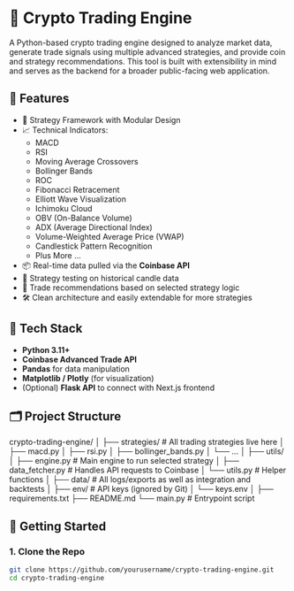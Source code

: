 # 🧠 Crypto Trading Engine

A Python-based crypto trading engine designed to analyze market data, generate trade signals using multiple advanced strategies, and provide coin and strategy recommendations. This tool is built with extensibility in mind and serves as the backend for a broader public-facing web application.

## 🚀 Features

- 🔁 Strategy Framework with Modular Design
- 📈 Technical Indicators:
  - MACD
  - RSI
  - Moving Average Crossovers
  - Bollinger Bands
  - ROC
  - Fibonacci Retracement
  - Elliott Wave Visualization
  - Ichimoku Cloud
  - OBV (On-Balance Volume)
  - ADX (Average Directional Index)
  - Volume-Weighted Average Price (VWAP)
  - Candlestick Pattern Recognition
  - Plus More ...
- 📦 Real-time data pulled via the **Coinbase API**
- 🧪 Strategy testing on historical candle data
- 🧠 Trade recommendations based on selected strategy logic
- 🛠 Clean architecture and easily extendable for more strategies

## 🧰 Tech Stack

- **Python 3.11+**
- **Coinbase Advanced Trade API**
- **Pandas** for data manipulation
- **Matplotlib / Plotly** (for visualization)
- (Optional) **Flask API** to connect with Next.js frontend

## 🗂 Project Structure
crypto-trading-engine/
│
├── strategies/ # All trading strategies live here
│ ├── macd.py
│ ├── rsi.py
│ ├── bollinger_bands.py
│ └── ...
│
├── utils/
│ ├── engine.py # Main engine to run selected strategy
│ ├── data_fetcher.py # Handles API requests to Coinbase
│ └── utils.py # Helper functions
│
├── data/ # All logs/exports as well as integration and backtests
│
├── env/ # API keys (ignored by Git)
│ └── keys.env
│
├── requirements.txt
├── README.md
└── main.py # Entrypoint script

## 🧪 Getting Started

### 1. Clone the Repo

```bash
git clone https://github.com/yourusername/crypto-trading-engine.git
cd crypto-trading-engine
